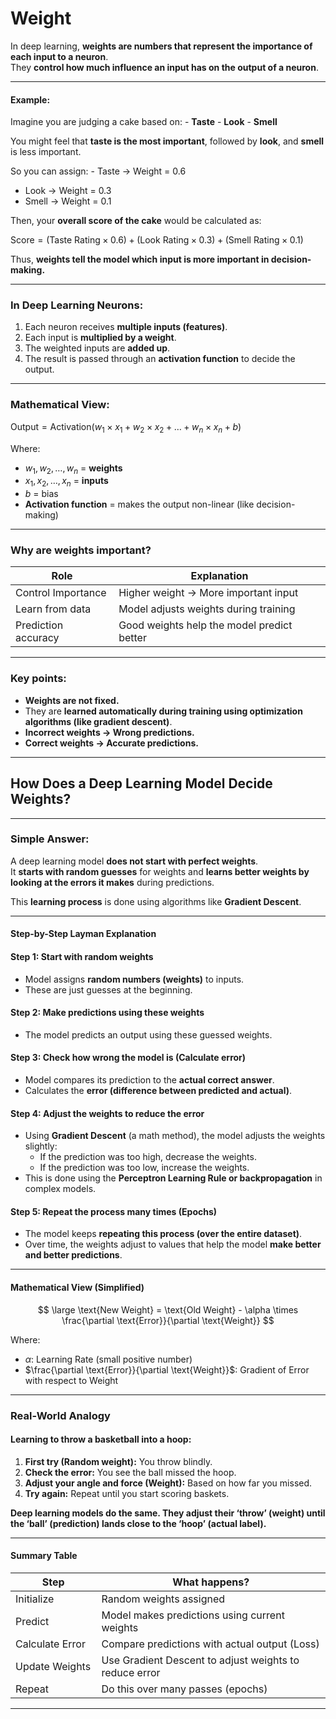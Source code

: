 <script src="https://polyfill.io/v3/polyfill.min.js?features=es6"></script>
<script id="MathJax-script" async
  src="https://cdn.jsdelivr.net/npm/mathjax@3/es5/tex-mml-chtml.js">
</script>

# Weight

In deep learning, **weights are numbers that represent the importance of
each input to a neuron**.  
They **control how much influence an input has on the output of a
neuron**.

------------------------------------------------------------------------

#### Example:

Imagine you are judging a cake based on: - **Taste** - **Look** -
**Smell**

You might feel that **taste is the most important**, followed by
**look**, and **smell** is less important.

So you can assign: - Taste → Weight = 0.6  
- Look → Weight = 0.3  
- Smell → Weight = 0.1

Then, your **overall score of the cake** would be calculated as:

Score = (Taste Rating × 0.6) + (Look Rating × 0.3) + (Smell Rating × 0.1)

Thus, **weights tell the model which input is more important in
decision-making.**

------------------------------------------------------------------------

### In Deep Learning Neurons:

1.  Each neuron receives **multiple inputs (features)**.
2.  Each input is **multiplied by a weight**.
3.  The weighted inputs are **added up**.
4.  The result is passed through an **activation function** to decide
    the output.

------------------------------------------------------------------------

### Mathematical View:

Output = Activation(*w*<sub>1</sub> × *x*<sub>1</sub> + *w*<sub>2</sub> × *x*<sub>2</sub> + … + *w*<sub>*n*</sub> × *x*<sub>*n*</sub> + *b*)

Where:

-   *w*<sub>1</sub>, *w*<sub>2</sub>, …, *w*<sub>*n*</sub> = **weights**
-   *x*<sub>1</sub>, *x*<sub>2</sub>, …, *x*<sub>*n*</sub> = **inputs**
-   *b* = bias
-   **Activation function** = makes the output non-linear (like
    decision-making)

------------------------------------------------------------------------

### Why are weights important?

<table>
<thead>
<tr>
<th>Role</th>
<th>Explanation</th>
</tr>
</thead>
<tbody>
<tr>
<td>Control Importance</td>
<td>Higher weight → More important input</td>
</tr>
<tr>
<td>Learn from data</td>
<td>Model adjusts weights during training</td>
</tr>
<tr>
<td>Prediction accuracy</td>
<td>Good weights help the model predict better</td>
</tr>
</tbody>
</table>

------------------------------------------------------------------------

### Key points:

-   **Weights are not fixed.**
-   They are **learned automatically during training using optimization
    algorithms (like gradient descent)**.
-   **Incorrect weights → Wrong predictions.**
-   **Correct weights → Accurate predictions.**

------------------------------------------------------------------------

## How Does a Deep Learning Model Decide Weights?

------------------------------------------------------------------------

### Simple Answer:

A deep learning model **does not start with perfect weights**.  
It **starts with random guesses** for weights and **learns better
weights by looking at the errors it makes** during predictions.

This **learning process** is done using algorithms like **Gradient
Descent**.

------------------------------------------------------------------------

#### Step-by-Step Layman Explanation

#### Step 1: Start with random weights

-   Model assigns **random numbers (weights)** to inputs.
-   These are just guesses at the beginning.

#### Step 2: Make predictions using these weights

-   The model predicts an output using these guessed weights.

#### Step 3: Check how wrong the model is (Calculate error)

-   Model compares its prediction to the **actual correct answer**.
-   Calculates the **error (difference between predicted and actual)**.

#### Step 4: Adjust the weights to reduce the error

-   Using **Gradient Descent** (a math method), the model adjusts the
    weights slightly:
    -   If the prediction was too high, decrease the weights.
    -   If the prediction was too low, increase the weights.
-   This is done using the **Perceptron Learning Rule or
    backpropagation** in complex models.

#### Step 5: Repeat the process many times (Epochs)

-   The model keeps **repeating this process (over the entire
    dataset)**.
-   Over time, the weights adjust to values that help the model **make
    better and better predictions**.

------------------------------------------------------------------------

#### Mathematical View (Simplified)

$$
\large \text{New Weight} = \text{Old Weight} - \alpha \times \frac{\partial \text{Error}}{\partial \text{Weight}}
$$

Where:

-   *α*: Learning Rate (small positive number)  
-   $\frac{\partial \text{Error}}{\partial \text{Weight}}$: Gradient of
    Error with respect to Weight

------------------------------------------------------------------------

### Real-World Analogy

#### Learning to throw a basketball into a hoop:

1.  **First try (Random weight):** You throw blindly.
2.  **Check the error:** You see the ball missed the hoop.
3.  **Adjust your angle and force (Weight):** Based on how far you
    missed.
4.  **Try again:** Repeat until you start scoring baskets.

**Deep learning models do the same. They adjust their ‘throw’ (weight)
until the ‘ball’ (prediction) lands close to the ‘hoop’ (actual
label).**

------------------------------------------------------------------------

#### Summary Table

<table>
<colgroup>
<col style="width: 27%" />
<col style="width: 72%" />
</colgroup>
<thead>
<tr>
<th>Step</th>
<th>What happens?</th>
</tr>
</thead>
<tbody>
<tr>
<td>Initialize</td>
<td>Random weights assigned</td>
</tr>
<tr>
<td>Predict</td>
<td>Model makes predictions using current weights</td>
</tr>
<tr>
<td>Calculate Error</td>
<td>Compare predictions with actual output (Loss)</td>
</tr>
<tr>
<td>Update Weights</td>
<td>Use Gradient Descent to adjust weights to reduce error</td>
</tr>
<tr>
<td>Repeat</td>
<td>Do this over many passes (epochs)</td>
</tr>
</tbody>
</table>

------------------------------------------------------------------------
